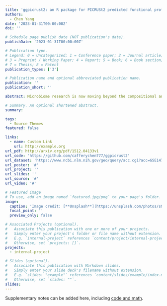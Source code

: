 ```yaml
---
title: 'ggpicrust2: an R package for PICRUSt2 predicted functional profile analysis and visualization'
authors:
  - Chen Yang
date: '2023-01-31T00:00:00Z'
doi: ''

# Schedule page publish date (NOT publication's date).
publishDate: '2023-01-31T00:00:00Z'

# Publication type.
# Legend: 0 = Uncategorized; 1 = Conference paper; 2 = Journal article;
# 3 = Preprint / Working Paper; 4 = Report; 5 = Book; 6 = Book section;
# 7 = Thesis; 8 = Patent
publication_types: ['3']

# Publication name and optional abbreviated publication name.
publication: ''
publication_short: ''

abstract: Microbiome research is now moving beyond the compositional analysis of microbial taxa in a sample. Increasing evidence from large human microbiome studies suggests that functional consequences of changes in the intestinal microbiome may provide more power for studying their impact on inflammation and immune responses. Although 16S rRNA analysis is one of the most popular and a cost-effective method to profile the microbial compositions, marker-gene sequencing cannot provide direct information about the functional genes that are present in the genomes of community members. Bioinformatic tools have been developed to predict microbiome function with 16S rRNA gene data. Among them, PICRUSt2 has become one of the most popular functional profile predic-tion tools, which generates community-wide pathway abundances. However, no state-of-art infer-ence tools are available to test the differences in pathway abundances between comparison groups. We have developed ggpicrust2, an R package, to do extensive differential abundance(DA) analyses and provide publishable visualization to highlight the signals.

# Summary. An optional shortened abstract.
summary: 

tags:
  - Source Themes
featured: false

links:
  - name: Custom Link
    url: http://example.org
url_pdf: http://arxiv.org/pdf/1512.04133v1
url_code: 'https://github.com/cafferychen777/ggpicrust2'
url_dataset: 'https://www.ncbi.nlm.nih.gov/geo/query/acc.cgi?acc=GSE147325'
url_poster: '#'
url_project: ''
url_slides: ''
url_source: '#'
url_video: '#'

# Featured image
# To use, add an image named `featured.jpg/png` to your page's folder.
image:
  caption: 'Image credit: [**Unsplash**](https://unsplash.com/photos/s9CC2SKySJM)'
  focal_point: ''
  preview_only: false

# Associated Projects (optional).
#   Associate this publication with one or more of your projects.
#   Simply enter your project's folder or file name without extension.
#   E.g. `internal-project` references `content/project/internal-project/index.md`.
#   Otherwise, set `projects: []`.
projects:
  - internal-project

# Slides (optional).
#   Associate this publication with Markdown slides.
#   Simply enter your slide deck's filename without extension.
#   E.g. `slides: "example"` references `content/slides/example/index.md`.
#   Otherwise, set `slides: ""`.
slides:
---
```


Supplementary notes can be added here, including [code and math](https://wowchemy.com/docs/content/writing-markdown-latex/).

